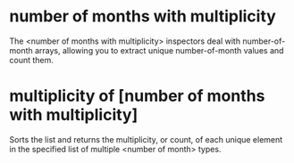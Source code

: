 # number of months with multiplicity

The &lt;number of months with multiplicity&gt; inspectors deal with number-of-month arrays, allowing you to extract unique number-of-month values and count them.

# multiplicity of [number of months with multiplicity]

Sorts the list and returns the multiplicity, or count, of each unique element in the specified list of multiple &lt;number of month&gt; types.
